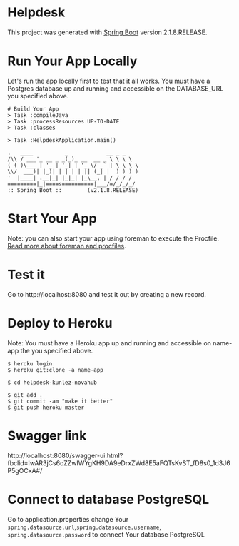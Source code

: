 # Helpdesk

This project was generated with [Spring Boot](https://github.com/spring-projects/spring-boot) version 2.1.8.RELEASE.

# Run Your App Locally
Let's run the app locally first to test that it all works. You must have a Postgres database up and running and accessible on the DATABASE_URL you specified above.

    # Build Your App
    > Task :compileJava
    > Task :processResources UP-TO-DATE
    > Task :classes

    > Task :HelpdeskApplication.main()

    .   ____          _            __ _ _
    /\\ / ___'_ __ _ _(_)_ __  __ _ \ \ \ \
    ( ( )\___ | '_ | '_| | '_ \/ _` | \ \ \ \
    \\/  ___)| |_)| | | | | || (_| |  ) ) ) )
    '  |____| .__|_| |_|_| |_\__, | / / / /
    =========|_|====s==========|___/=/_/_/_/
    :: Spring Boot ::        (v2.1.8.RELEASE)


# Start Your App
Note: you can also start your app using foreman to execute the Procfile. [Read more about foreman and procfiles](http://devcenter.heroku.com/articles/procfile).

# Test it
Go to http://localhost:8080 and test it out by creating a new record.

# Deploy to Heroku

Note: You must have a Heroku app up and running and accessible on name-app
the you specified above.

    $ heroku login
    $ heroku git:clone -a name-app

    $ cd helpdesk-kunlez-novahub

    $ git add .
    $ git commit -am "make it better"
    $ git push heroku master

# Swagger link
http://localhost:8080/swagger-ui.html?fbclid=IwAR3jCs6oZZwIWYgKH9DA9eDrxZWd8E5aFQTsKvST_fD8s0_1d3J6P5gOCxA#/

# Connect to database PostgreSQL
Go to application.properties change Your `spring.datasource.url`,`spring.datasource.username`, `spring.datasource.password` to connect Your database PostgreSQL





